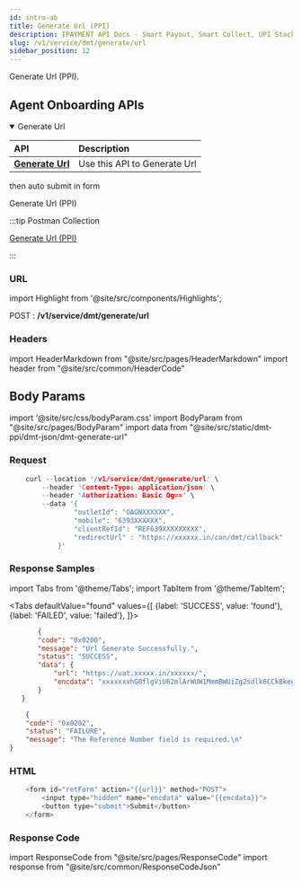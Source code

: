 ```yaml
---
id: intro-ab
title: Generate Url (PPI)
description: IPAYMENT API Docs - Smart Payout, Smart Collect, UPI Stack, Validation Suite, Aeps, Dmt
slug: /v1/service/dmt/generate/url
sidebar_position: 12
---
```


<p>Generate Url (PPI). </p>

## Agent Onboarding APIs

<details open>
<summary> Generate Url</summary>

| API                                                                           | Description                                     |
| :---------------------------------------------------------------------------- | :---------------------------------------------- |
| <a href="/docs/v1/service/dmt/generate/url">**Generate Url**</a>| Use this API to Generate Url
then auto submit in form
</details>


Generate Url (PPI)

:::tip Postman Collection

<a href="https://www.google.com" target="_blank">Generate Url (PPI)</a>

:::

### URL

import Highlight from '@site/src/components/Highlights';

<Highlight className="post">POST</Highlight> : <strong>/v1/service/dmt/generate/url</strong>

### Headers

import HeaderMarkdown from "@site/src/pages/HeaderMarkdown"
import header from "@site/src/common/HeaderCode"

<HeaderMarkdown data={header}/>

## Body Params

import '@site/src/css/bodyParam.css'
import BodyParam from "@site/src/pages/BodyParam"
import data from "@site/src/static/dmt-ppi/dmt-json/dmt-generate-url"

<BodyParam data={data}/>

### Request

```c title="Example Request"
    curl --location '/v1/service/dmt/generate/url' \
        --header 'Content-Type: application/json' \
        --header 'Authorization: Basic Og==' \
        --data '{
                "outletId": "OAGNXXXXXX",
                "mobile": "6393XXXXXX",
                "clientRefId": "REF639XXXXXXXXX",
                "redirectUrl" : "https://xxxxxx.in/con/dmt/callback"
            }'
```

### Response Samples

import Tabs from '@theme/Tabs';
import TabItem from '@theme/TabItem';

<Tabs
    defaultValue="found"
    values={[
        {label: 'SUCCESS', value: 'found'},
        {label: 'FAILED', value: 'failed'},
    ]}>

<TabItem value="found">

 ```json
        {
        "code": "0x0200",
        "message": "Url Generate Successfully.",
        "status": "SUCCESS",
        "data": {
            "url": "https://uat.xxxxx.in/xxxxxx/",
            "encdata": "xxxxxxxhG8flgViU62mlArWUW1MmmBWUiZg2sdlk6CCkBkegIcQCP9ah7RV/MFNXD395qPpWVh9UWKym0Hun0lysgdEwt0dsEjPnWnPT27RHFhcDXEhRFd9bMOCubwbMDqnN0DMouykFAH+GYnLf2ze4jiqoJYQy8VU6ggaRlEdJ1Fs+2OvhenF4W2NyDVean7RkVjO8U8GyjefPjNjFH1C9lZGJK/Nj1NLRP0uRVWwArTi20KYxbNoAIMXVLatRbklQwYIRXOLaPZOBj87DliFCBnZSWfpBLtoMoC1rZHjmUu9xnD/w=="
        }
    }
 ```

</TabItem>

<TabItem value="failed">

```json
    {
    "code": "0x0202",
    "status": "FAILURE",
    "message": "The Reference Number field is required.\n"
}
```

</TabItem>
</Tabs>

### HTML

```c title="Example HTML"
    <form id="retForm" action="{{url}}" method="POST">
        <input type="hidden" name="encdata" value="{{encdata}}">
        <button type="submit">Submit</button>
    </form>
```

### Response Code

import ResponseCode from "@site/src/pages/ResponseCode"
import response from "@site/src/common/ResponseCodeJson"

<ResponseCode data={response}/>
